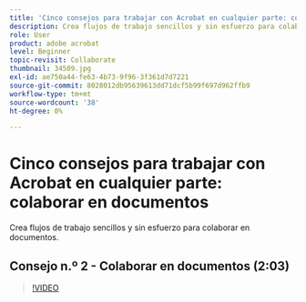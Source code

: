 ```yaml
---
title: 'Cinco consejos para trabajar con Acrobat en cualquier parte: colaborar en documentos'
description: Crea flujos de trabajo sencillos y sin esfuerzo para colaborar en documentos
role: User
product: adobe acrobat
level: Beginner
topic-revisit: Collaborate
thumbnail: 34509.jpg
exl-id: ae750a44-fe63-4b73-9f96-3f361d7d7221
source-git-commit: 8028012db95639613dd71dcf5b99f697d962ffb9
workflow-type: tm+mt
source-wordcount: '38'
ht-degree: 0%

---
```


# Cinco consejos para trabajar con Acrobat en cualquier parte: colaborar en documentos

Crea flujos de trabajo sencillos y sin esfuerzo para colaborar en documentos.

## Consejo n.º 2 - Colaborar en documentos (2:03)

>[!VIDEO](https://video.tv.adobe.com/v/34509)
